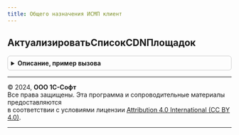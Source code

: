 ```yaml
---
title: Общего назначения ИСМП клиент
---
```



## АктуализироватьСписокCDNПлощадок
<details style="margin: 1em 0; padding: 0.5em; border: 1px solid #ccc; border-radius: 6px;">

<summary style="font-weight: bold; cursor: pointer;">Описание, пример вызова</summary>

```bsl

// Запуск актуализации списка CDN-площадок. При необходимости проверяет, требуется ли обновление по времени
//
// Параметры:
//  Форма - ФормаКлиентскогоПриложения - форма-источник
//  Организация - СправочникСсылка.Организации - организация, от имени которой выполняется запрос к ГИС МТ
//  ДополнительныеПараметры - Неопределено, Структура - Дополнительные параметры
//  ОповещениеПриЗавершении - Неопределено, ОписаниеОповещения - процедура, вызываемая при завершении
Процедура АктуализироватьСписокCDNПлощадок(Форма, Организация, ДополнительныеПараметры = Неопределено, ОповещениеПриЗавершении = Неопределено) Экспорт
```

Пример вызова
```bsl
ОбщегоНазначенияИСМПКлиент.АктуализироватьСписокCDNПлощадок(Форма, Организация, ДополнительныеПараметры, ОповещениеПриЗавершении);
```
</details>

---

© 2024, **ООО 1С-Софт**  
Все права защищены. Эта программа и сопроводительные материалы предоставляются  
в соответствии с условиями лицензии [Attribution 4.0 International (CC BY 4.0)](https://creativecommons.org/licenses/by/4.0/legalcode).

---
